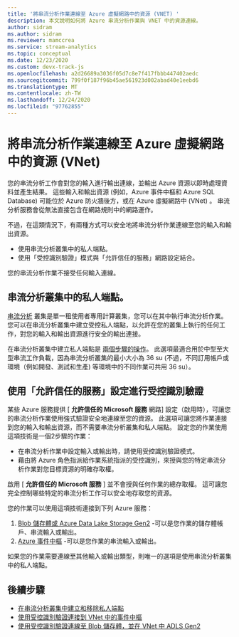 ```yaml
---
title: '將串流分析作業連線至 Azure 虛擬網路中的資源 (VNET) '
description: 本文說明如何將 Azure 串流分析作業與 VNET 中的資源連線。
author: sidram
ms.author: sidram
ms.reviewer: mamccrea
ms.service: stream-analytics
ms.topic: conceptual
ms.date: 12/23/2020
ms.custom: devx-track-js
ms.openlocfilehash: a2d26689a3036f05d7c8e7f417fbbb447402aedc
ms.sourcegitcommit: 799f0f187f96b45ae561923d002abad40e1eebd6
ms.translationtype: MT
ms.contentlocale: zh-TW
ms.lasthandoff: 12/24/2020
ms.locfileid: "97762855"
---
```

# <a name="connect-stream-analytics-jobs-to-resources-in-an-azure-virtual-network-vnet"></a>將串流分析作業連線至 Azure 虛擬網路中的資源 (VNet) 

您的串流分析工作會對您的輸入進行輸出連線，並輸出 Azure 資源以即時處理資料並產生結果。 這些輸入和輸出資源 (例如，Azure 事件中樞和 Azure SQL Database) 可能位於 Azure 防火牆後方，或在 Azure 虛擬網路中 (VNet) 。 串流分析服務會從無法直接包含在網路規則中的網路運作。

不過，在這類情況下，有兩種方式可以安全地將串流分析作業連線至您的輸入和輸出資源。
* 使用串流分析叢集中的私人端點。
* 使用「受控識別驗證」模式與「允許信任的服務」網路設定結合。

您的串流分析作業不接受任何輸入連線。

## <a name="private-endpoints-in-stream-analytics-clusters"></a>串流分析叢集中的私人端點。
[串流分析](https://docs.microsoft.com/azure/stream-analytics/cluster-overview) 叢集是單一租使用者專用計算叢集，您可以在其中執行串流分析作業。 您可以在串流分析叢集中建立受控私人端點，以允許在您的叢集上執行的任何工作，對您的輸入和輸出資源進行安全的輸出連接。

在串流分析叢集中建立私人端點是 [兩個步驟的操作](https://docs.microsoft.com/azure/stream-analytics/private-endpoints)。 此選項最適合用於中型至大型串流工作負載，因為串流分析叢集的最小大小為 36 su (不過，不同訂用帳戶或環境（例如開發、測試和生產) 等環境中的不同作業可共用 36 su）。

## <a name="managed-identity-authentication-with-allow-trusted-services-configuration"></a>使用「允許信任的服務」設定進行受控識別驗證
某些 Azure 服務提供 [ **允許信任的 Microsoft 服務** 網路] 設定（啟用時），可讓您的串流分析作業使用強式驗證安全地連線至您的資源。 此選項可讓您將作業連接到您的輸入和輸出資源，而不需要串流分析叢集和私人端點。 設定您的作業使用這項技術是一個2步驟的作業：
* 在串流分析作業中設定輸入或輸出時，請使用受控識別驗證模式。
* 藉由將 Azure 角色指派給作業系統指派的受控識別，來授與您的特定串流分析作業對您目標資源的明確存取權。 

啟用 [ **允許信任的 Microsoft 服務** ] 並不會授與任何作業的總存取權。 這可讓您完全控制哪些特定的串流分析工作可以安全地存取您的資源。 

您的作業可以使用這項技術連接到下列 Azure 服務：
1. [Blob 儲存體或 Azure Data Lake Storage Gen2](https://docs.microsoft.com/azure/stream-analytics/blob-output-managed-identity) -可以是您作業的儲存體帳戶、串流輸入或輸出。
2. [Azure 事件中樞](https://docs.microsoft.com/azure/stream-analytics/event-hubs-managed-identity) -可以是您作業的串流輸入或輸出。

如果您的作業需要連線至其他輸入或輸出類型，則唯一的選項是使用串流分析叢集中的私人端點。

## <a name="next-steps"></a>後續步驟

* [在串流分析叢集中建立和移除私人端點](https://docs.microsoft.com/azure/stream-analytics/private-endpoints)
* [使用受控識別驗證連接到 VNet 中的事件中樞](https://docs.microsoft.com/azure/stream-analytics/event-hubs-managed-identity)
* [使用受控識別驗證連線至 Blob 儲存體，並在 VNet 中 ADLS Gen2](https://docs.microsoft.com/azure/stream-analytics/blob-output-managed-identity)
